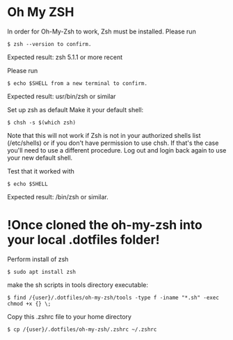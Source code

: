 # Oh My ZSH

In order for Oh-My-Zsh to work, Zsh must be installed.
Please run
```
$ zsh --version to confirm.
```
Expected result: zsh 5.1.1 or more recent

Please run
```
$ echo $SHELL from a new terminal to confirm.
```
Expected result: usr/bin/zsh or similar

Set up zsh as default
Make it your default shell: 
```
$ chsh -s $(which zsh)
```
Note that this will not work if Zsh is not in your authorized shells list (/etc/shells) or if you don't have permission to use chsh. If that's the case you'll need to use a different procedure.
Log out and login back again to use your new default shell.

Test that it worked with
```
$ echo $SHELL
```
Expected result: /bin/zsh or similar.


# !Once cloned the oh-my-zsh into your local .dotfiles folder!


Perform install of zsh
```
$ sudo apt install zsh
```

make the sh scripts in tools directory executable:
```
$ find /{user}/.dotfiles/oh-my-zsh/tools -type f -iname "*.sh" -exec chmod +x {} \;
```

Copy this .zshrc file to your home directory
```
$ cp /{user}/.dotfiles/oh-my-zsh/.zshrc ~/.zshrc
```
